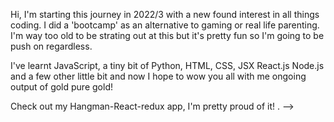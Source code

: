 
Hi, I'm starting this journey in 2022/3 with a new found interest in all things coding. I did a 'bootcamp' as an alternative to gaming or real life parenting.
I'm way too old to be strating out at this but it's pretty fun so I'm going to be push on regardless.

I've learnt JavaScript, a tiny bit of Python, HTML, CSS, JSX React.js Node.js and a few other little bit and now I hope to wow you all with me ongoing output of gold
pure gold!

Check out my Hangman-React-redux app, I'm pretty proud of it!
.
-->
